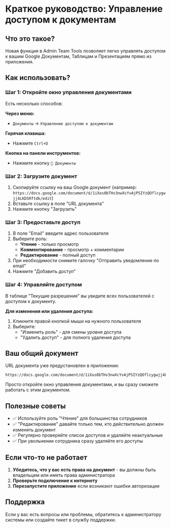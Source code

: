 # Краткое руководство: Управление доступом к документам

## Что это такое?

Новая функция в Admin Team Tools позволяет легко управлять доступом к вашим Google Документам, Таблицам и Презентациям прямо из приложения.

## Как использовать?

### Шаг 1: Откройте окно управления документами

Есть несколько способов:

**Через меню:**
- `Документы` → `Управление доступом к документам`

**Горячая клавиша:**
- Нажмите `Ctrl+D`

**Кнопка на панели инструментов:**
- Нажмите кнопку `📄 Документы`

### Шаг 2: Загрузите документ

1. Скопируйте ссылку на ваш Google документ (например: `https://docs.google.com/document/d/1iXos0bTHv3nwXcYvAjPSIYzQOflcygwjj4LKD5Rftdk/edit`)
2. Вставьте ссылку в поле "URL документа"
3. Нажмите кнопку "Загрузить"

### Шаг 3: Предоставьте доступ

1. В поле "Email" введите адрес пользователя
2. Выберите роль:
   - **Чтение** - только просмотр
   - **Комментирование** - просмотр + комментарии
   - **Редактирование** - полный доступ
3. При необходимости снимите галочку "Отправить уведомление по email"
4. Нажмите "Добавить доступ"

### Шаг 4: Управляйте доступом

В таблице "Текущие разрешения" вы увидите всех пользователей с доступом к документу.

**Для изменения или удаления доступа:**
1. Кликните правой кнопкой мыши на нужного пользователя
2. Выберите:
   - "Изменить роль" - для смены уровня доступа
   - "Удалить доступ" - для полного удаления доступа

## Ваш общий документ

URL документа уже предустановлен в приложении:
```
https://docs.google.com/document/d/1iXos0bTHv3nwXcYvAjPSIYzQOflcygwjj4LKD5Rftdk/edit
```

Просто откройте окно управления документами, и вы сразу сможете работать с этим документом.

## Полезные советы

- ✅ Используйте роль "Чтение" для большинства сотрудников
- ✅ "Редактирование" давайте только тем, кто действительно должен изменять документ
- ✅ Регулярно проверяйте список доступов и удаляйте неактуальные
- ✅ При увольнении сотрудника сразу удаляйте его доступы

## Если что-то не работает

1. **Убедитесь, что у вас есть права на документ** - вы должны быть владельцем или иметь права администратора
2. **Проверьте подключение к интернету**
3. **Перезапустите приложение** если возникают ошибки авторизации

## Поддержка

Если у вас есть вопросы или проблемы, обратитесь к администратору системы или создайте тикет в службу поддержки.
